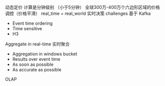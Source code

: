 动态定价 计算是分钟级别 （小于5分钟）
全球300万-400万个六边形区域的价格调控（价格平滑）
real_time + real_world 实时决策  challenges
基于 Kafka 
* Event time ordering
* Time sensitive
* H3

Aggregate in real-time 实时聚合
* Aggregation in windows bucket
* Results over event time
* As soon as possible
* As accurate as possible


OLAP

 